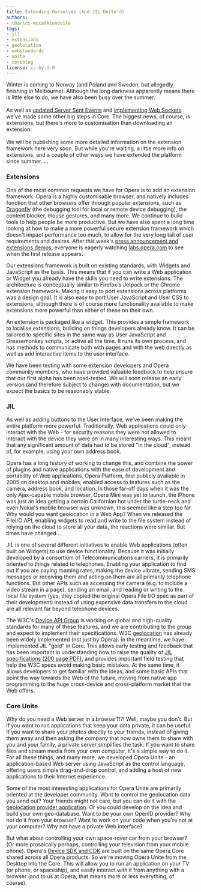 ```yaml
---
title: Extending Ourselves (And JIL Unite’d)
authors:
- charles-mccathienevile
tags:
- jil
- extensions
- geolocation
- webstandards
- unite
- coreblog
license: cc-by-3.0
---
```


<p>Winter is coming to Norway (and Poland and Sweden, but allegedly finishing in Melbourne). Although the long darkness apparently means there is little else to do, we have also been busy over the summer.<br/><br/>As well as <a href="http://my.opera.com/core/blog/eventsource" rel="nofollow" target="_blank">updated Server Sent Events</a> and <a href="http://my.opera.com/core/blog/websockets" rel="nofollow" target="_blank">implementing Web Sockets</a> we&#39;ve made some other big steps in Core. The biggest news, of course, is extensions, but there&#39;s more to customisation than downloading an extension:<br/><br/>We will be publishing some more detailed information on the extension framework here very soon. But while you&#39;re waiting, a little more info on extensions, and a couple of other ways we have extended the platform since summer. ... </p><!--more--><h3>Extensions</h3>

<p>One of the most common requests we have for Opera is to add an extension framework. Opera is a highly customisable browser, and natively includes function that other browsers offer through popular extensions, such as <a href="http://dragonfly.opera.com" target="_blank">Dragonfly</a> (the debugging tool for local or remote device debugging), the content blocker, mouse gestures, and many more. We continue to build tools to help people be more productive. But we have also spent a long time looking at how to make a more powerful secure extension framework which doesn&#39;t impact performance too much, to allow for the very long tail of user requirements and desires. After this week&#39;s <a href="http://www.opera.com/unw" target="_blank">press announcement and extensions demos</a>, everyone is eagerly watching <a href="http://labs.opera.com" target="_blank">labs.opera.com</a> to see when the first release appears.

<p>Our extensions framework is built on existing standards, with Widgets and JavaScript as the basis. This means that if you can write a Web application or Widget you already have the skills you need to write extensions. The architecture is conceptually similar to Firefox&#39;s Jetpack or the Chrome extension framework. Making it easy to port extensions across platforms was a design goal. It is also easy to port User JavaScript and User CSS to extensions, although there is of course more functionality available to make extensions more powerful than either of these on their own.

<p>An extension is packaged like a widget. This provides a simple framework to localise extensions, building on things developers already know. It can be tailored to specific sites in the same way as User JavaScript and Greasemonkey scripts, or active all the time. It runs its own process, and has methods to communicate both with pages and with the web directly as well as add interactive items to the user interface.

<p>We have been testing with some extension developers and Opera community members, who have provided valuable feedback to help ensure that our first alpha has been road-tested. We will soon release an early version (and therefore subject to change) with documentation, but we expect the basics to be reasonably stable.

<h3>JIL</h3>

<p>As well as adding buttons to the User Interface, we&#39;ve been making the entire platform more powerful. Traditionally, Web applications could only interact with the Web - for security reasons they were not allowed to interact with the device they were on in many interesting ways. This meant that any significant amount of data had to be stored &quot;in the cloud&quot;, instead of, for example, using your own address book.

<p>Opera has a long history of working to change this, and combine the power of plugins and native applications with the ease of development and portability of Web applications. Opera Platform, first publicly available in 2005 on desktop and mobiles, enabled access to features such as the camera, address book, and location. In those far-off days when it was the only Ajax-capable mobile browser, Opera Mini was yet to launch, the iPhone was just an idea getting a certain Californian hot under the turtle-neck and even Nokia&#39;s mobile browser was unknown, this seemed like a step too far. Why would you want geolocation in a Web App? When we released the FileI/O API, enabling widgets to read and write to the file system instead of relying on the cloud to store all your data, the reactions were similar. But times have changed...

<p>JIL is one of several different initiatives to enable Web applications (often built on Widgets) to use device functionality. Because it was initially developed by a consortium of Telecommunications carriers, it is primarily oriented to things related to telephones. Enabling your application to find out if you are paying roaming rates, making the device vibrate, sending SMS messages or receiving them and acting on them are all primarily telephone functions. But other APIs such as accessing the camera (e.g. to include a video stream in a page), sending an email, and reading or writing to the local file system (yes, they copied the original Opera File I/O spec as part of their development) instead of using expensive data transfers to the cloud are all relevant far beyond telephone devices.

<p>The W3C&#39;s <a href="http://www.w3.org/2009/DAP" target="_blank">Device API Group</a> is working on global and high-quality standards for many of these features, and we are contributing to the group and expect to implement their specifications. W3C <a href="http://www.w3.org/TR/geolocation-API/" target="_blank">geolocation</a> has already been widely implemented (not just by Opera). In the meantime, we have implemented JIL &quot;gold&quot; in Core. This allows early testing and feedback that has been important in understanding how to raise the quality of <a href="http://www.jil.org/c/document_library/get_file?uuid=03eb4771-e9a2-42fc-9874-0bb402e0244c&amp;groupId=10158" target="_blank">JIL specifications (200 page PDF)</a>, and provides important field testing that help the W3C specs avoid making basic mistakes. At the same time, it allows developers to get familiar with the ideas, and some basic APIs that point the way towards the Web of the future, moving from native app programming to the huge cross-device and cross-platform market that the Web offers.

<h3>Core Unite</h3>

<p>Why do you need a Web server in a browser?!?! Well, maybe you don&#39;t. But if you want to run applications that keep your data private, it can be useful. If you want to share your photos directly to your friends, instead of giving them away and then asking the company that now owns them to share with you and your family, a private server simplifies the task. If you want to share files and stream media from your own computer, it&#39;s a simple way to do it. For all these things, and many more, we developed Opera Unite - an application-based Web server using JavaScript as the control language, offering users simple drag-and-drop control, and adding a host of new applications to their Internet experience.

<p>Some of the most interesting applications for Opera Unite are primarily oriented at the developer community. Want to control the geolocation data you send out? Your friends might not care, but you can do it with the <a href="http://unite.opera.com/application/701/" target="_blank">geolocation provider application</a>. Or you could develop on the idea and build your own geo-database. Want to be your own OpenID provider? Why not do it from your browser? Want to work on your code when you&#39;re not at your computer? Why not have a private Web interface?

<p>But what about controlling your own space-rover car from your browser? (Or more prosaically perhaps, controlling your television from your mobile phone). Opera&#39;s <a href="https://dev.opera.com/sdk/" target="_blank">Device SDK and CDK</a> are built on the same Opera Core shared across all Opera products. So we&#39;re moving Opera Unite from the Desktop into the Core. This will allow you to run an application on your TV (or phone, or spaceship), and easily interact with it from anything with a browser (and to us at Opera, that means more or less everything, of course).</p></p></p></p></p></p></p></p></p></p></p>
